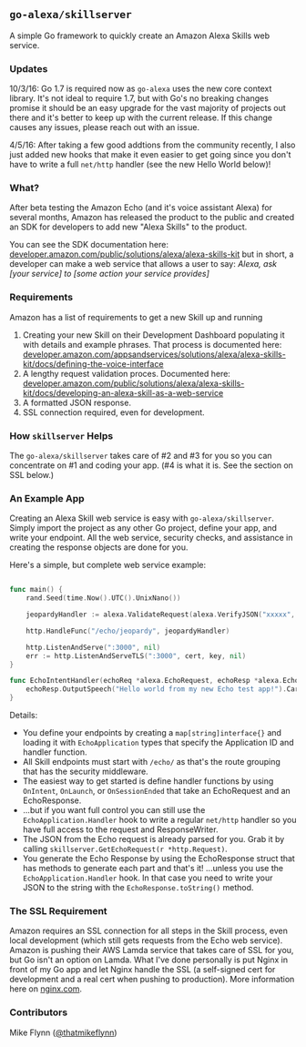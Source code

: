 ## `go-alexa/skillserver`

A simple Go framework to quickly create an Amazon Alexa Skills web service.

### Updates
10/3/16: Go 1.7 is required now as `go-alexa` uses the new core context library. It's not ideal to require 1.7, but with Go's no breaking changes promise it should be an easy upgrade for the vast majority of projects out there and it's better to keep up with the current release. If this change causes any issues, please reach out with an issue.

4/5/16: After taking a few good addtions from the community recently, I also just added new hooks that make it even easier to get going since you don't have to write a full `net/http` handler (see the new Hello World below)!

### What?

After beta testing the Amazon Echo (and it's voice assistant Alexa) for several months, Amazon has released the product to the public and created an SDK for developers to add new "Alexa Skills" to the product.

You can see the SDK documentation here: [developer.amazon.com/public/solutions/alexa/alexa-skills-kit](https://developer.amazon.com/public/solutions/alexa/alexa-skills-kit) but in short, a developer can make a web service that allows a user to say: _Alexa, ask [your service] to [some action your service provides]_

### Requirements

Amazon has a list of requirements to get a new Skill up and running

1. Creating your new Skill on their Development Dashboard populating it with details and example phrases. That process is documented here: [developer.amazon.com/appsandservices/solutions/alexa/alexa-skills-kit/docs/defining-the-voice-interface](https://developer.amazon.com/appsandservices/solutions/alexa/alexa-skills-kit/docs/defining-the-voice-interface)
2. A lengthy request validation proces. Documented here: [developer.amazon.com/public/solutions/alexa/alexa-skills-kit/docs/developing-an-alexa-skill-as-a-web-service](https://developer.amazon.com/public/solutions/alexa/alexa-skills-kit/docs/developing-an-alexa-skill-as-a-web-service) 
3. A formatted JSON response.
4. SSL connection required, even for development.

### How `skillserver` Helps

The `go-alexa/skillserver` takes care of #2 and #3 for you so you can concentrate on #1 and coding your app. (#4 is what it is. See the section on SSL below.)

### An Example App

Creating an Alexa Skill web service is easy with `go-alexa/skillserver`. Simply import the project as any other Go project, define your app, and write your endpoint. All the web service, security checks, and assistance in creating the response objects are done for you.

Here's a simple, but complete web service example:

```go

func main() {
	rand.Seed(time.Now().UTC().UnixNano())

	jeopardyHandler := alexa.ValidateRequest(alexa.VerifyJSON("xxxxx", EchoJeopardy))

	http.HandleFunc("/echo/jeopardy", jeopardyHandler)

	http.ListenAndServe(":3000", nil)
	err := http.ListenAndServeTLS(":3000", cert, key, nil)
}

func EchoIntentHandler(echoReq *alexa.EchoRequest, echoResp *alexa.EchoResponse) {
	echoResp.OutputSpeech("Hello world from my new Echo test app!").Card("Hello World", "This is a test card.")
}
```

Details:
* You define your endpoints by creating a `map[string]interface{}` and loading it with `EchoApplication` types that specify the Application ID and handler function.
* All Skill endpoints must start with `/echo/` as that's the route grouping that has the security middleware.
* The easiest way to get started is define handler functions by using `OnIntent`, `OnLaunch`, or `OnSessionEnded` that take an EchoRequest and an EchoResponse.
* ...but if you want full control you can still use the `EchoApplication.Handler` hook to write a regular `net/http` handler so you have full access to the request and ResponseWriter.
* The JSON from the Echo request is already parsed for you. Grab it by calling `skillserver.GetEchoRequest(r *http.Request)`.
* You generate the Echo Response by using the EchoResponse struct that has methods to generate each part and that's it! ...unless you use the `EchoApplication.Handler` hook. In that case you need to write your JSON to the string with the `EchoResponse.toString()` method.

### The SSL Requirement

Amazon requires an SSL connection for all steps in the Skill process, even local development (which still gets requests from the Echo web service). Amazon is pushing their AWS Lamda service that takes care of SSL for you, but Go isn't an option on Lamda. What I've done personally is put Nginx in front of my Go app and let Nginx handle the SSL (a self-signed cert for development and a real cert when pushing to production). More information here on  [nginx.com](https://www.nginx.com/blog/nginx-ssl/).

### Contributors

Mike Flynn ([@thatmikeflynn](https://twitter.com/thatmikeflynn))

